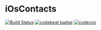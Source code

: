 # iOsContacts

[![Build Status](https://www.bitrise.io/app/eeb83a36e71b541f/status.svg?token=EwjjH4SeAeOYs-a2fq5ojA&branch=develop)](https://www.bitrise.io/app/eeb83a36e71b541f) [![codebeat badge](https://codebeat.co/badges/2bc66fb0-72f6-43a2-ab25-c9b1016e16c6)](https://codebeat.co/projects/github-com-mendesbarreto-ioscontacts-develop) [![codecov](https://codecov.io/gh/mendesbarreto/iOSContacts/branch/master/graph/badge.svg)](https://codecov.io/gh/mendesbarreto/iOSContacts)
